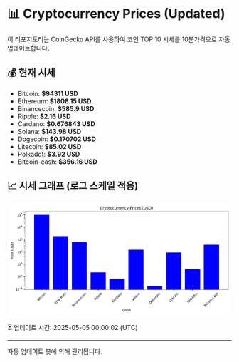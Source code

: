 
# 📊 Cryptocurrency Prices (Updated)

이 리포지토리는 CoinGecko API를 사용하여 코인 TOP 10 시세를 10분가격으로 자동 업데이트합니다.

## 💰 현재 시세
- Bitcoin: **$94311 USD**
- Ethereum: **$1808.15 USD**
- Binancecoin: **$585.9 USD**
- Ripple: **$2.16 USD**
- Cardano: **$0.676843 USD**
- Solana: **$143.98 USD**
- Dogecoin: **$0.170702 USD**
- Litecoin: **$85.02 USD**
- Polkadot: **$3.92 USD**
- Bitcoin-cash: **$356.16 USD**

## 📈 시세 그래프 (로그 스케일 적용)
![Crypto Prices](crypto_prices.png)

⏳ 업데이트 시간: 2025-05-05 00:00:02 (UTC)

---
자동 업데이트 봇에 의해 관리됩니다.
